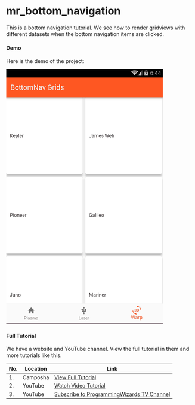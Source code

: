 # mr_bottom_navigation

This is a bottom navigation tutorial. We see how to render gridviews with different datasets
when the bottom navigation items are clicked.

#### Demo

Here is the demo of the project:

![Flutter BottomNavigationBar with GridViews](/demo/demo1.gif)

#### Full Tutorial

We have a website and YouTube channel. View the full tutorial in them and more tutorials
like this.

|No.|Location|Link|
|---|--------|---------|
|1.|Camposha|[View Full Tutorial](https://camposha.info/flutter/bottomnavigationbar)|
|2.|YouTube |[Watch Video Tutorial](https://www.youtube.com/watch?v=4v8Y8mPLmQc) |
|3.|YouTube |[Subscribe to ProgrammingWizards TV Channel](http://www.youtube.com/c/programmingwizards) |
